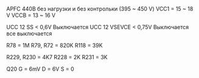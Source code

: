 APFC 440В без нагрузки и без контрольки (395 ~ 450 V)
VCC1 = 15 ~ 18 V
VCCB = 13 ~ 16 V

UCC 12 SS < 0,6V Выключается
UCC 12 VSEVCE < 0,75V Выключается все выключается


R78 = 1M
R79, R72 = 820K
R118 = 39K

R229, R230 = 4K7
R228 = 2K
R231 = 3K

Q20 
G = 6mV
D = 6V
S = 0